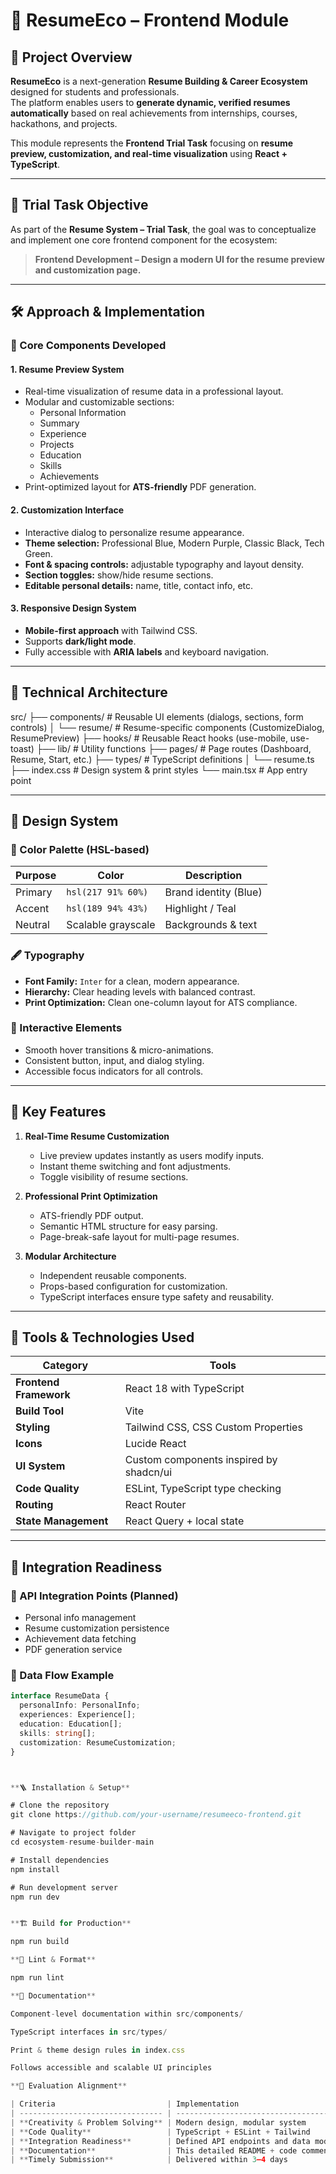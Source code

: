 # 🧩 ResumeEco – Frontend Module

## 📘 Project Overview

**ResumeEco** is a next-generation **Resume Building & Career Ecosystem** designed for students and professionals.  
The platform enables users to **generate dynamic, verified resumes automatically** based on real achievements from internships, courses, hackathons, and projects.

This module represents the **Frontend Trial Task** focusing on **resume preview, customization, and real-time visualization** using **React + TypeScript**.

---

## 🎯 Trial Task Objective

As part of the **Resume System – Trial Task**, the goal was to conceptualize and implement one core frontend component for the ecosystem:
> **Frontend Development – Design a modern UI for the resume preview and customization page.**

---

## 🛠️ Approach & Implementation

### 🔹 Core Components Developed

#### 1. **Resume Preview System**
- Real-time visualization of resume data in a professional layout.
- Modular and customizable sections:
  - Personal Information  
  - Summary  
  - Experience  
  - Projects  
  - Education  
  - Skills  
  - Achievements  
- Print-optimized layout for **ATS-friendly** PDF generation.

#### 2. **Customization Interface**
- Interactive dialog to personalize resume appearance.
- **Theme selection:** Professional Blue, Modern Purple, Classic Black, Tech Green.  
- **Font & spacing controls:** adjustable typography and layout density.  
- **Section toggles:** show/hide resume sections.  
- **Editable personal details:** name, title, contact info, etc.

#### 3. **Responsive Design System**
- **Mobile-first approach** with Tailwind CSS.  
- Supports **dark/light mode**.  
- Fully accessible with **ARIA labels** and keyboard navigation.

---

## 🧩 Technical Architecture


src/
├── components/ # Reusable UI elements (dialogs, sections, form controls)
│ └── resume/ # Resume-specific components (CustomizeDialog, ResumePreview)
├── hooks/ # Reusable React hooks (use-mobile, use-toast)
├── lib/ # Utility functions
├── pages/ # Page routes (Dashboard, Resume, Start, etc.)
├── types/ # TypeScript definitions
│ └── resume.ts
├── index.css # Design system & print styles
└── main.tsx # App entry point


---

## 🎨 Design System

### 🎨 Color Palette (HSL-based)
| Purpose | Color | Description |
|----------|--------|-------------|
| Primary | `hsl(217 91% 60%)` | Brand identity (Blue) |
| Accent | `hsl(189 94% 43%)` | Highlight / Teal |
| Neutral | Scalable grayscale | Backgrounds & text |

### 🖋️ Typography
- **Font Family:** `Inter` for a clean, modern appearance.  
- **Hierarchy:** Clear heading levels with balanced contrast.  
- **Print Optimization:** Clean one-column layout for ATS compliance.

### 🧭 Interactive Elements
- Smooth hover transitions & micro-animations.
- Consistent button, input, and dialog styling.
- Accessible focus indicators for all controls.

---

## 🚀 Key Features

1. **Real-Time Resume Customization**
   - Live preview updates instantly as users modify inputs.
   - Instant theme switching and font adjustments.
   - Toggle visibility of resume sections.

2. **Professional Print Optimization**
   - ATS-friendly PDF output.
   - Semantic HTML structure for easy parsing.
   - Page-break-safe layout for multi-page resumes.

3. **Modular Architecture**
   - Independent reusable components.
   - Props-based configuration for customization.
   - TypeScript interfaces ensure type safety and reusability.

---

## 🧰 Tools & Technologies Used

| Category | Tools |
|-----------|-------|
| **Frontend Framework** | React 18 with TypeScript |
| **Build Tool** | Vite |
| **Styling** | Tailwind CSS, CSS Custom Properties |
| **Icons** | Lucide React |
| **UI System** | Custom components inspired by shadcn/ui |
| **Code Quality** | ESLint, TypeScript type checking |
| **Routing** | React Router |
| **State Management** | React Query + local state |

---

## 🔗 Integration Readiness

### 📡 API Integration Points (Planned)
- Personal info management
- Resume customization persistence
- Achievement data fetching
- PDF generation service

### 🔄 Data Flow Example
```typescript
interface ResumeData {
  personalInfo: PersonalInfo;
  experiences: Experience[];
  education: Education[];
  skills: string[];
  customization: ResumeCustomization;
}



**🪜 Installation & Setup**

# Clone the repository
git clone https://github.com/your-username/resumeeco-frontend.git

# Navigate to project folder
cd ecosystem-resume-builder-main

# Install dependencies
npm install

# Run development server
npm run dev


**🏗️ Build for Production**

npm run build

**🧪 Lint & Format**

npm run lint

**📄 Documentation**

Component-level documentation within src/components/

TypeScript interfaces in src/types/

Print & theme design rules in index.css

Follows accessible and scalable UI principles

**🧠 Evaluation Alignment**

| Criteria                         | Implementation                        |
| -------------------------------- | ------------------------------------- |
| **Creativity & Problem Solving** | Modern design, modular system         |
| **Code Quality**                 | TypeScript + ESLint + Tailwind        |
| **Integration Readiness**        | Defined API endpoints and data models |
| **Documentation**                | This detailed README + code comments  |
| **Timely Submission**            | Delivered within 3–4 days             |
